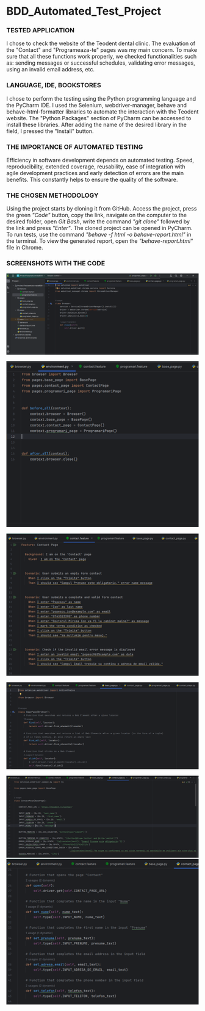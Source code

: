 # BDD_Automated_Test_Project

### TESTED APPLICATION
I chose to check the website of the Teodent dental clinic. The evaluation of the "Contact" and "Programeaza-te" pages was my main concern. To make sure that all these functions work properly, we checked functionalities such as: sending messages or successful schedules, validating error messages, using an invalid email address, etc.

### LANGUAGE, IDE, BOOKSTORES
I chose to perform the testing using the Python programming language and the PyCharm IDE. I used the Selenium, webdriver-manager, behave and behave-html-formatter libraries to automate the interaction with the Teodent website. The "Python Packages" section of PyCharm can be accessed to install these libraries. After adding the name of the desired library in the field, I pressed the "Install" button.

### THE IMPORTANCE OF AUTOMATED TESTING
Efficiency in software development depends on automated testing. Speed, reproducibility, extended coverage, reusability, ease of integration with agile development practices and early detection of errors are the main benefits. This constantly helps to ensure the quality of the software.

### THE CHOSEN METHODOLOGY
Using the project starts by cloning it from GitHub. Access the project, press the green *"Code"* button, copy the link, navigate on the computer to the desired folder, open *Git Bash*, write the command *"git clone"* followed by the link and press *"Enter"*. The cloned project can be opened in PyCharm. To run tests, use the command *"behave -f html -o behave-report.html"* in the terminal. To view the generated report, open the *"behave-report.html"* file in Chrome.

### SCREENSHOTS WITH THE CODE
![browser](imagini_screen/browser_page.PNG)

![environment](imagini_screen/environment_page.PNG)

![contact.feature](imagini_screen/contact.feature1.PNG)

![base_page](imagini_screen/base_page1.PNG)

![contact_page](imagini_screen/contact_page1.PNG)
![contact_page2](imagini_screen/contact_page2.PNG)

